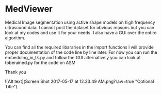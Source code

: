 # MedViewer
Medical Image segmentation using active shape models on high frequency ultrasound data. I cannot post the dataset for obvious reasons but you can look at my codes and use it for your needs. I also have a GUI over the entire algorithm.

You can find all the required libararies in the import functions I will provide proper documentation of the code line by line later. For now you can run the embedding_in_tk.py and follow the GUI alternatively you can look at toberuined.py for the code on ASM

Thank you 

![Alt text](Screen Shot 2017-05-17 at 12.33.49 AM.png?raw=true "Optional Title")
